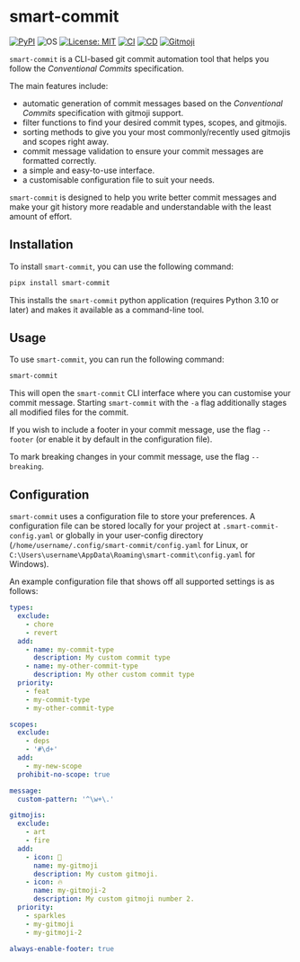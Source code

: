 # smart-commit

[![PyPI](https://img.shields.io/pypi/v/smart-commit?logo=pypi&style=flat-square)](https://pypi.org/project/smart-commit/)
![OS](https://img.shields.io/badge/os-linux%20%7C%20macos%20%7C%20windows-blue?style=flat-square)
[![License: MIT](https://img.shields.io/badge/license-MIT-blue.svg?style=flat-square)](https://opensource.org/licenses/MIT)
[![CI](https://img.shields.io/github/actions/workflow/status/DRovara/smart-commit/ci.yml?branch=main&style=flat-square&logo=github&label=ci)](https://github.com/DRovara/smart-commit/actions/workflows/ci.yml)
[![CD](https://img.shields.io/github/actions/workflow/status/DRovara/smart-commit/cd.yml?style=flat-square&logo=github&label=cd)](https://github.com/DRovara/smart-commit/actions/workflows/cd.yml)
<a href="https://gitmoji.dev">
<img
    src="https://img.shields.io/badge/gitmoji-%20😜%20😍-FFDD67.svg?style=flat-square"
    alt="Gitmoji"
  />
</a>

`smart-commit` is a CLI-based git commit automation tool that helps you follow the _Conventional Commits_ specification.

The main features include:

- automatic generation of commit messages based on the _Conventional Commits_ specification with gitmoji support.
- filter functions to find your desired commit types, scopes, and gitmojis.
- sorting methods to give you your most commonly/recently used gitmojis and scopes right away.
- commit message validation to ensure your commit messages are formatted correctly.
- a simple and easy-to-use interface.
- a customisable configuration file to suit your needs.

`smart-commit` is designed to help you write better commit messages and make your git history more readable and understandable with the least amount of effort.

## Installation

To install `smart-commit`, you can use the following command:

```bash
pipx install smart-commit
```

This installs the `smart-commit` python application (requires Python 3.10 or later) and makes it available as a command-line tool.

## Usage

To use `smart-commit`, you can run the following command:

```bash
smart-commit
```

This will open the `smart-commit` CLI interface where you can customise your commit message.
Starting `smart-commit` with the `-a` flag additionally stages all modified files for the commit.

If you wish to include a footer in your commit message, use the flag `--footer` (or enable it by default in the configuration file).

To mark breaking changes in your commit message, use the flag `--breaking`.

## Configuration

`smart-commit` uses a configuration file to store your preferences. A configuration file can be stored locally
for your project at `.smart-commit-config.yaml` or globally in your user-config directory (`/home/username/.config/smart-commit/config.yaml` for Linux, or `C:\Users\username\AppData\Roaming\smart-commit\config.yaml` for Windows).

An example configuration file that shows off all supported settings is as follows:

```yaml
types:
  exclude:
    - chore
    - revert
  add:
    - name: my-commit-type
      description: My custom commit type
    - name: my-other-commit-type
      description: My other custom commit type
  priority:
    - feat
    - my-commit-type
    - my-other-commit-type

scopes:
  exclude:
    - deps
    - '#\d+'
  add:
    - my-new-scope
  prohibit-no-scope: true

message:
  custom-pattern: '^\w+\.'

gitmojis:
  exclude:
    - art
    - fire
  add:
    - icon: 🎨
      name: my-gitmoji
      description: My custom gitmoji.
    - icon: 🔥
      name: my-gitmoji-2
      description: My custom gitmoji number 2.
  priority:
    - sparkles
    - my-gitmoji
    - my-gitmoji-2

always-enable-footer: true
```
